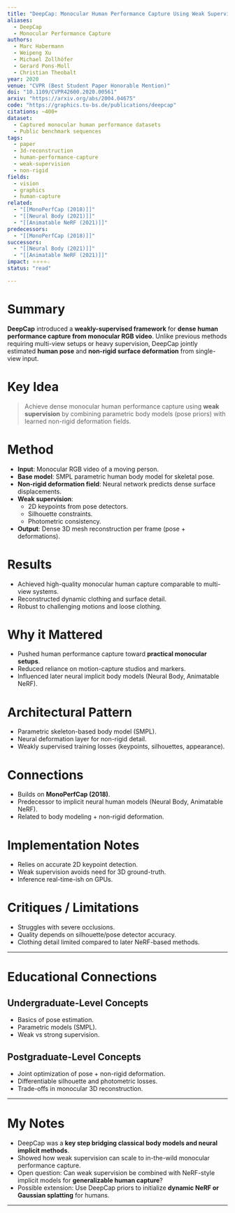 ```yaml
---
title: "DeepCap: Monocular Human Performance Capture Using Weak Supervision (2020)"
aliases:
  - DeepCap
  - Monocular Performance Capture
authors:
  - Marc Habermann
  - Weipeng Xu
  - Michael Zollhöfer
  - Gerard Pons-Moll
  - Christian Theobalt
year: 2020
venue: "CVPR (Best Student Paper Honorable Mention)"
doi: "10.1109/CVPR42600.2020.00561"
arxiv: "https://arxiv.org/abs/2004.04675"
code: "https://graphics.tu-bs.de/publications/deepcap"
citations: ~400+
dataset:
  - Captured monocular human performance datasets
  - Public benchmark sequences
tags:
  - paper
  - 3d-reconstruction
  - human-performance-capture
  - weak-supervision
  - non-rigid
fields:
  - vision
  - graphics
  - human-capture
related:
  - "[[MonoPerfCap (2018)]]"
  - "[[Neural Body (2021)]]"
  - "[[Animatable NeRF (2021)]]"
predecessors:
  - "[[MonoPerfCap (2018)]]"
successors:
  - "[[Neural Body (2021)]]"
  - "[[Animatable NeRF (2021)]]"
impact: ⭐⭐⭐⭐☆
status: "read"

---
```


# Summary
**DeepCap** introduced a **weakly-supervised framework** for **dense human performance capture from monocular RGB video**. Unlike previous methods requiring multi-view setups or heavy supervision, DeepCap jointly estimated **human pose** and **non-rigid surface deformation** from single-view input.

# Key Idea
> Achieve dense monocular human performance capture using **weak supervision** by combining parametric body models (pose priors) with learned non-rigid deformation fields.

# Method
- **Input**: Monocular RGB video of a moving person.  
- **Base model**: SMPL parametric human body model for skeletal pose.  
- **Non-rigid deformation field**: Neural network predicts dense surface displacements.  
- **Weak supervision**:  
  - 2D keypoints from pose detectors.  
  - Silhouette constraints.  
  - Photometric consistency.  
- **Output**: Dense 3D mesh reconstruction per frame (pose + deformations).  

# Results
- Achieved high-quality monocular human capture comparable to multi-view systems.  
- Reconstructed dynamic clothing and surface detail.  
- Robust to challenging motions and loose clothing.  

# Why it Mattered
- Pushed human performance capture toward **practical monocular setups**.  
- Reduced reliance on motion-capture studios and markers.  
- Influenced later neural implicit body models (Neural Body, Animatable NeRF).  

# Architectural Pattern
- Parametric skeleton-based body model (SMPL).  
- Neural deformation layer for non-rigid detail.  
- Weakly supervised training losses (keypoints, silhouettes, appearance).  

# Connections
- Builds on **MonoPerfCap (2018)**.  
- Predecessor to implicit neural human models (Neural Body, Animatable NeRF).  
- Related to body modeling + non-rigid deformation.  

# Implementation Notes
- Relies on accurate 2D keypoint detection.  
- Weak supervision avoids need for 3D ground-truth.  
- Inference real-time-ish on GPUs.  

# Critiques / Limitations
- Struggles with severe occlusions.  
- Quality depends on silhouette/pose detector accuracy.  
- Clothing detail limited compared to later NeRF-based methods.  

---

# Educational Connections

## Undergraduate-Level Concepts
- Basics of pose estimation.  
- Parametric models (SMPL).  
- Weak vs strong supervision.  

## Postgraduate-Level Concepts
- Joint optimization of pose + non-rigid deformation.  
- Differentiable silhouette and photometric losses.  
- Trade-offs in monocular 3D reconstruction.  

---

# My Notes
- DeepCap was a **key step bridging classical body models and neural implicit methods**.  
- Showed how weak supervision can scale to in-the-wild monocular performance capture.  
- Open question: Can weak supervision be combined with NeRF-style implicit models for **generalizable human capture**?  
- Possible extension: Use DeepCap priors to initialize **dynamic NeRF or Gaussian splatting** for humans.  

---
